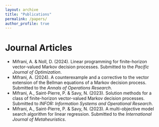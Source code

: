```yaml
---
layout: archive
title: "Publications"
permalink: /papers/
author_profile: true
---
```


# Journal Articles

* Mifrani, A. & Noll, D. (2024). Linear programming for finite-horizon vector-valued Markov decision processes. Submitted to the <em>Pacific Journal of Optimization</em>.
* Mifrani, A. (2024). A counterexample and a corrective to the vector extension of the Bellman equations of a Markov decision process. Submitted to the <em>Annals of Operations Research</em>.
* Mifrani, A., Saint-Pierre, P. & Savy, N. (2023). Solution methods for a class of finite-horizon vector-valued Markov decision processes. Submitted to <em>INFOR: Information Systems and Operational Research</em>.
* Mifrani, A., Saint-Pierre, P. & Savy, N. (2023). A multi-objective model search algorithm for linear regression. Submitted to the <em>International Journal of Metaheuristics</em>.
